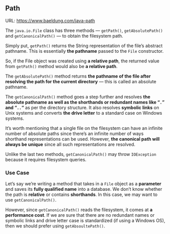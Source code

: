 

## Path

URL: https://www.baeldung.com/java-path

The `java.io.File` class has three methods — `getPath()`, `getAbsolutePath()` and `getCanonicalPath()` — to obtain the filesystem path.

Simply put, `getPath()` returns the String representation of the file’s abstract pathname. This is essentially **the pathname** passed to the `File` constructor.

So, if the File object was created using **a relative path**, the returned value from `getPath()` method would also be **a relative path**.

The `getAbsolutePath()` method returns **the pathname of the file after resolving the path for the current directory** — this is called an absolute pathname.

The `getCanonicalPath()` method goes a step further and resolves **the absolute pathname as well as the shorthands or redundant names like “`.`” and “`..`“** as per the directory structure. It also resolves **symbolic links** on Unix systems and converts **the drive letter** to a standard case on Windows systems.

It’s worth mentioning that a single file on the filesystem can have an infinite number of absolute paths since there’s an infinite number of ways shorthand representations can be used. However, **the canonical path will always be unique** since all such representations are resolved.

Unlike the last two methods, `getCanonicalPath()` may throw `IOException` because it requires filesystem queries.

### Use Case

Let’s say we’re writing a method that takes in a `File` object as a **parameter** and saves its **fully qualified name** into a database. We don’t know whether the path is **relative** or contains **shorthands**. In this case, we may want to use `getCanonicalPath()`.

However, since `getCanonicalPath()` reads the filesystem, it comes at **a performance cost**. If we are sure that there are no redundant names or symbolic links and drive letter case is standardized (if using a Windows OS), then we should prefer using `getAbsoultePath()`.




